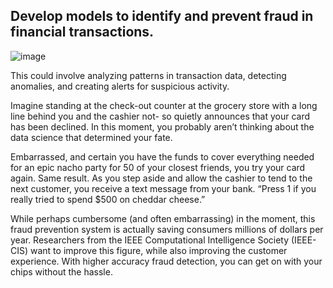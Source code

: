 ## Develop models to identify and prevent fraud in financial transactions.  

![image](https://github.com/RishavRaj20/ProjectforAnalyst/assets/81917305/0182193a-b5f1-44b1-85b0-a2cf8989c777)

This could involve analyzing patterns in transaction data, detecting anomalies, and creating alerts for suspicious activity.  
 
 Imagine standing at the check-out counter at the grocery store with a long line behind you and the cashier not- so quietly announces that your card has been declined. In this moment, you probably aren’t thinking about the data science that determined your fate.

Embarrassed, and certain you have the funds to cover everything needed for an epic nacho party for 50 of your closest friends, you try your card again. Same result. As you step aside and allow the cashier to tend to the next customer, you receive a text message from your bank. “Press 1 if you really tried to spend $500 on cheddar cheese.”

While perhaps cumbersome (and often embarrassing) in the moment, this fraud prevention system is actually saving consumers millions of dollars per year. Researchers from the IEEE Computational Intelligence Society (IEEE-CIS) want to improve this figure, while also improving the customer experience. With higher accuracy fraud detection, you can get on with your chips without the hassle.

